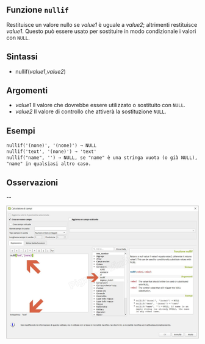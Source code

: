 ## Funzione `nullif`

Restituisce un valore nullo se _value1_ è uguale a _value2_; altrimenti restituisce _value1_. Questo può essere usato per sostituire in modo condizionale i valori con `NULL`.

## Sintassi

* nullif(_value1_,_value2_)

## Argomenti

* _value1_ Il valore che dovrebbe essere utilizzato o sostituito con `NULL`.
* _value2_ Il valore di controllo che attiverà la sostituzione `NULL`.

## Esempi
```
nullif('(none)', '(none)') → NULL
nullif('text', '(none)') → 'text'
nullif("name", '') → NULL, se "name" è una stringa vuota (o già NULL), "name" in qualsiasi altro caso.
```

## Osservazioni

--

![](/img/condizioni/nullif1.jpg)